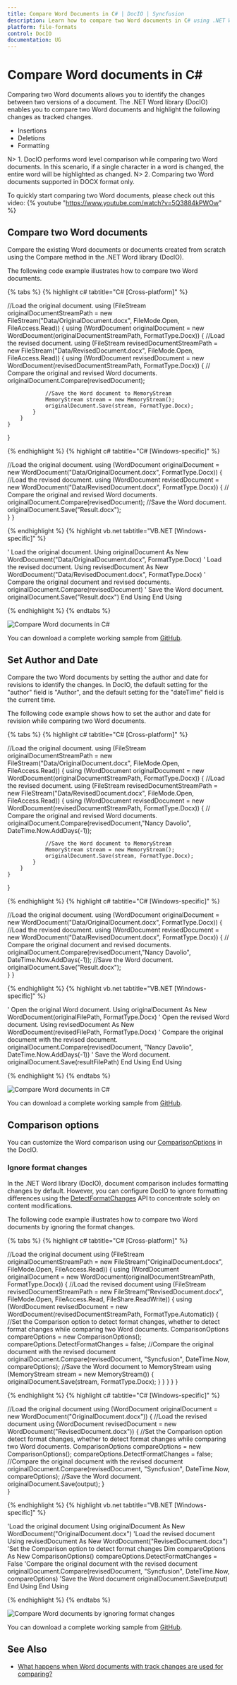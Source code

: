 ```yaml
---
title: Compare Word Documents in C# | DocIO | Syncfusion
description: Learn how to compare two Word documents in C# using .NET Word (DocIO) library without Microsoft Word or interop dependencies.
platform: file-formats
control: DocIO
documentation: UG
---
```


# Compare Word documents in C#

Comparing two Word documents allows you to identify the changes between two versions of a document. The .NET Word library (DocIO) enables you to compare two Word documents and highlight the following changes as tracked changes.
*	Insertions
*	Deletions
*	Formatting

N> 1. DocIO performs word level comparison while comparing two Word documents. In this scenario, if a single character in a word is changed, the entire word will be highlighted as changed.
N> 2. Comparing two Word documents supported in DOCX format only.

To quickly start comparing two Word documents, please check out this video:
{% youtube "https://www.youtube.com/watch?v=5Q3884kPWOw" %}

## Compare two Word documents 

Compare the existing Word documents or documents created from scratch using the Compare method in the .NET Word library (DocIO).

The following code example illustrates how to compare two Word documents.

{% tabs %}
{% highlight c# tabtitle="C# [Cross-platform]" %}

//Load the original document.
using (FileStream originalDocumentStreamPath = new FileStream("Data/OriginalDocument.docx", FileMode.Open, FileAccess.Read))
{
    using (WordDocument originalDocument = new WordDocument(originalDocumentStreamPath, FormatType.Docx))
    {
        //Load the revised document.
        using (FileStream revisedDocumentStreamPath = new FileStream("Data/RevisedDocument.docx", FileMode.Open, FileAccess.Read))
        {
            using (WordDocument revisedDocument = new WordDocument(revisedDocumentStreamPath, FormatType.Docx))
            {
                // Compare the original and revised Word documents.
                originalDocument.Compare(revisedDocument);

                //Save the Word document to MemoryStream
                MemoryStream stream = new MemoryStream();
                originalDocument.Save(stream, FormatType.Docx);
            }
        }                 
    }                           
}

{% endhighlight %}
{% highlight c# tabtitle="C# [Windows-specific]" %}

//Load the original document.
using (WordDocument originalDocument = new WordDocument("Data/OriginalDocument.docx", FormatType.Docx))
{
    //Load the revised document.
    using (WordDocument revisedDocument = new WordDocument("Data/RevisedDocument.docx", FormatType.Docx))
   {
        // Compare the original and revised Word documents.
        originalDocument.Compare(revisedDocument);
        //Save the Word document.
        originalDocument.Save("Result.docx");          
    }
}

{% endhighlight %}
{% highlight vb.net tabtitle="VB.NET [Windows-specific]" %}

' Load the original document.
Using originalDocument As New WordDocument("Data/OriginalDocument.docx", FormatType.Docx)
    ' Load the revised document.
    Using revisedDocument As New WordDocument("Data/RevisedDocument.docx", FormatType.Docx)
        ' Compare the original document and revised documents.
        originalDocument.Compare(revisedDocument)
        ' Save the Word document.
        originalDocument.Save("Result.docx")
    End Using
End Using

{% endhighlight %}
{% endtabs %}

![Compare Word documents in C#](../WorkingwithWordDocument_images/Compare-Word-documents-without-author.png)

You can download a complete working sample from [GitHub](https://github.com/SyncfusionExamples/DocIO-Examples/tree/main/Compare-Word-documents/Compare-two-Word-documents/.NET).

## Set Author and Date 

Compare the two Word documents by setting the author and date for revisions to identify the changes. In DocIO, the default setting for the "author" field is "Author", and the default setting for the "dateTime" field is the current time.

The following code example shows how to set the author and date for revision while comparing two Word documents.

{% tabs %}
{% highlight c# tabtitle="C# [Cross-platform]" %}

//Load the original document.
using (FileStream originalDocumentStreamPath = new FileStream("Data/OriginalDocument.docx", FileMode.Open, FileAccess.Read))
{
    using (WordDocument originalDocument = new WordDocument(originalDocumentStreamPath, FormatType.Docx))
    {
        //Load the revised document.
        using (FileStream revisedDocumentStreamPath = new FileStream("Data/RevisedDocument.docx", FileMode.Open, FileAccess.Read))
        {
            using (WordDocument revisedDocument = new WordDocument(revisedDocumentStreamPath, FormatType.Docx))
            {
                // Compare the original and revised Word documents.
                originalDocument.Compare(revisedDocument,"Nancy Davolio", DateTime.Now.AddDays(-1));

                //Save the Word document to MemoryStream
                MemoryStream stream = new MemoryStream();
                originalDocument.Save(stream, FormatType.Docx);
            }
        }                 
    }                           
}

{% endhighlight %}
{% highlight c# tabtitle="C# [Windows-specific]" %}

//Load the original document.
using (WordDocument originalDocument = new WordDocument("Data/OriginalDocument.docx", FormatType.Docx))
{
    //Load the revised document.
    using (WordDocument revisedDocument = new WordDocument("Data/RevisedDocument.docx", FormatType.Docx))
   {
        // Compare the original document and revised documents.
        originalDocument.Compare(revisedDocument,"Nancy Davolio", DateTime.Now.AddDays(-1));
        //Save the Word document.
        originalDocument.Save("Result.docx");          
    }
}

{% endhighlight %}
{% highlight vb.net tabtitle="VB.NET [Windows-specific]" %}

' Open the original Word document.
Using originalDocument As New WordDocument(originalFilePath, FormatType.Docx)
    ' Open the revised Word document.
    Using revisedDocument As New WordDocument(revisedFilePath, FormatType.Docx)
        ' Compare the original document with the revised document.
        originalDocument.Compare(revisedDocument, "Nancy Davolio", DateTime.Now.AddDays(-1))
        ' Save the Word document.
        originalDocument.Save(resultFilePath)
    End Using
End Using

{% endhighlight %}
{% endtabs %}

![Compare Word documents in C#](../WorkingwithWordDocument_images/Compare-Word-documents.png)

You can download a complete working sample from [GitHub](https://github.com/SyncfusionExamples/DocIO-Examples/tree/main/Compare-Word-documents/Set-author-and-date/.NET).

## Comparison options

You can customize the Word comparison using our [ComparisonOptions](https://help.syncfusion.com/cr/file-formats/Syncfusion.DocIO.DLS.ComparisonOptions.html) in the DocIO.

### Ignore format changes

In the .NET Word library (DocIO), document comparison includes formatting changes by default. However, you can configure DocIO to ignore formatting differences using the [DetectFormatChanges](https://help.syncfusion.com/cr/file-formats/Syncfusion.DocIO.DLS.ComparisonOptions.html#Syncfusion_DocIO_DLS_ComparisonOptions_DetectFormatChanges) API to concentrate solely on content modifications.

The following code example illustrates how to compare two Word documents by ignoring the format changes.


{% tabs %}
{% highlight c# tabtitle="C# [Cross-platform]" %}

//Load the original document
using (FileStream originalDocumentStreamPath = new FileStream("OriginalDocument.docx", FileMode.Open, FileAccess.Read))
{
    using (WordDocument originalDocument = new WordDocument(originalDocumentStreamPath, FormatType.Docx))
    {
        //Load the revised document
        using (FileStream revisedDocumentStreamPath = new FileStream("RevisedDocument.docx", FileMode.Open, FileAccess.Read, FileShare.ReadWrite))
        {
            using (WordDocument revisedDocument = new WordDocument(revisedDocumentStreamPath, FormatType.Automatic))
            {
                //Set the Comparison option to detect format changes, whether to detect format changes while comparing two Word documents.
                ComparisonOptions compareOptions = new ComparisonOptions();
                compareOptions.DetectFormatChanges = false;
                //Compare the original document with the revised document
                originalDocument.Compare(revisedDocument, "Syncfusion", DateTime.Now, compareOptions);
                //Save the Word document to MemoryStream
                using (MemoryStream stream = new MemoryStream())
                {
                    originalDocument.Save(stream, FormatType.Docx);
                }
            }
        }
    }
}

{% endhighlight %}
{% highlight c# tabtitle="C# [Windows-specific]" %}

//Load the original document 
using (WordDocument originalDocument = new WordDocument("OriginalDocument.docx"))
{
    //Load the revised document
    using (WordDocument revisedDocument = new WordDocument("RevisedDocument.docx"))
    {
        //Set the Comparison option detect format changes, whether to detect format changes while comparing two Word documents.
        ComparisonOptions compareOptions = new ComparisonOptions();
        compareOptions.DetectFormatChanges = false;
        //Compare the original document with the revised document
        originalDocument.Compare(revisedDocument, "Syncfusion", DateTime.Now, compareOptions);
        //Save the Word document.
        originalDocument.Save(output);
    }                 
} 

{% endhighlight %}
{% highlight vb.net tabtitle="VB.NET [Windows-specific]" %}

'Load the original document
Using originalDocument As New WordDocument("OriginalDocument.docx")
    'Load the revised document
    Using revisedDocument As New WordDocument("RevisedDocument.docx")
        'Set the Comparison option to detect format changes
        Dim compareOptions As New ComparisonOptions()
        compareOptions.DetectFormatChanges = False
        'Compare the original document with the revised document
        originalDocument.Compare(revisedDocument, "Syncfusion", DateTime.Now, compareOptions)
        'Save the Word document
        originalDocument.Save(output)
    End Using
End Using

{% endhighlight %}
{% endtabs %}

![Compare Word documents by ignoring format changes](../WorkingwithWordDocument_images/Ignore-format-changes.png)

You can download a complete working sample from [GitHub](https://github.com/SyncfusionExamples/DocIO-Examples/tree/main/Compare-Word-documents/Ignore-format-changes/.NET).

## See Also

* [What happens when Word documents with track changes are used for comparing?](https://help.syncfusion.com/file-formats/docio/faq#what-happens-when-word-documents-with-track-changes-are-used-for-comparing)